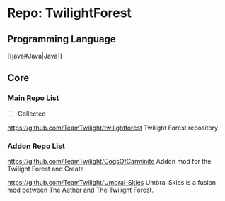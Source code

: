 # Repo: TwilightForest
## Programming Language
[[java#Java|Java]] 
## Core

### Main Repo List

- [ ] Collected

https://github.com/TeamTwilight/twilightforest
Twilight Forest repository

### Addon Repo List

https://github.com/TeamTwilight/CogsOfCarminite
Addon mod for the Twilight Forest and Create 

https://github.com/TeamTwilight/Umbral-Skies
Umbral Skies is a fusion mod between The Aether and The Twilight Forest.